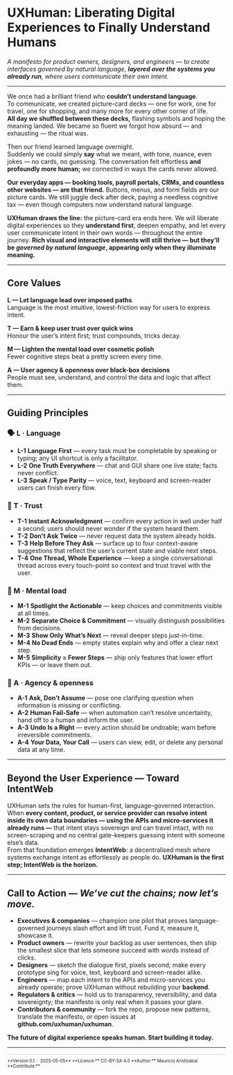 <!-- UXHuman Manifesto v0.1 – 05-05-2025 -->
# UXHuman: **Liberating Digital Experiences to Finally Understand Humans**

*A manifesto for product owners, designers, and engineers — to create interfaces governed by natural language, **layered over the systems you already run**, where users communicate their own intent.*

---

We once had a brilliant friend who **couldn’t understand language**.  
To communicate, we created picture-card decks — one for work, one for travel, one for shopping, and many more for every other corner of life.  
**All day we shuffled between these decks,** flashing symbols and hoping the meaning landed. We became so fluent we forgot how absurd — and exhausting — the ritual was.

Then our friend learned language overnight.  
Suddenly we could simply **say** what we meant, with tone, nuance, even jokes — no cards, no guessing. The conversation felt effortless **and profoundly more human;** we connected in ways the cards never allowed.

**Our everyday apps — booking tools, payroll portals, CRMs, and countless other websites — are that friend.** Buttons, menus, and form fields are our picture cards. We still juggle deck after deck, paying a needless cognitive tax — even though computers now understand natural language.

**UXHuman draws the line:** the picture-card era ends here. We will liberate digital experiences so they **understand first**, deepen empathy, and let every user communicate intent in their own words — throughout the entire journey. **Rich visual and interactive elements will still thrive — but they’ll be _governed by natural language_, appearing only when they illuminate meaning.**

---

## Core Values

**L — Let language lead over imposed paths**  
Language is the most intuitive, lowest-friction way for users to express intent.

**T — Earn & keep user trust over quick wins**  
Honour the user’s intent first; trust compounds, tricks decay.

**M — Lighten the mental load over cosmetic polish**  
Fewer cognitive steps beat a pretty screen every time.

**A — User agency & openness over black-box decisions**  
People must see, understand, and control the data and logic that affect them.

---

## Guiding Principles

### 🗣️ L · Language
* **L-1** **Language First** — every task must be completable by speaking or typing; any UI shortcut is only a facilitator.  
* **L-2** **One Truth Everywhere** — chat and GUI share one live state; facts never conflict.  
* **L-3** **Speak / Type Parity** — voice, text, keyboard and screen-reader users can finish every flow.

### 🤝 T · Trust
* **T-1** **Instant Acknowledgment** — confirm every action in well under half a second; users should never wonder if the system heard them.  
* **T-2** **Don’t Ask Twice** — never request data the system already holds.  
* **T-3** **Help Before They Ask** — surface up to four context-aware suggestions that reflect the user’s current state and viable next steps.  
* **T-4** **One Thread, Whole Experience** — keep a single conversational thread across every touch-point so context and trust travel with the user.

### 🧠 M · Mental load
* **M-1** **Spotlight the Actionable** — keep choices and commitments visible at all times.  
* **M-2** **Separate Choice & Commitment** — visually distinguish possibilities from decisions.  
* **M-3** **Show Only What’s Next** — reveal deeper steps just-in-time.  
* **M-4** **No Dead Ends** — empty states explain why and offer a clear next step.  
* **M-5** **Simplicity = Fewer Steps** — ship only features that lower effort KPIs — or leave them out.

### 📖 A · Agency & openness
* **A-1** **Ask, Don’t Assume** — pose one clarifying question when information is missing or conflicting.  
* **A-2** **Human Fail-Safe** — when automation can’t resolve uncertainty, hand off to a human and inform the user.  
* **A-3** **Undo Is a Right** — every action should be undoable; warn before irreversible commitments.  
* **A-4** **Your Data, Your Call** — users can view, edit, or delete any personal data at any time.

---

## Beyond the User Experience — Toward **IntentWeb**

UXHuman sets the rules for human-first, language-governed interaction.  
When **every content, product, or service provider can resolve intent inside its own data boundaries — using the APIs and micro-services it already runs —** that intent stays sovereign and can travel intact, with no screen-scraping and no central gate-keepers guessing intent with someone else’s data.  
From that foundation emerges **IntentWeb**: a decentralised mesh where systems exchange intent as effortlessly as people do. **UXHuman is the first step; IntentWeb is the horizon.**

---

## Call to Action — _We’ve cut the chains; now let’s move._

- **Executives & companies** — champion one pilot that proves language-governed journeys slash effort and lift trust. Fund it, measure it, showcase it.  
- **Product owners** — rewrite your backlog as user sentences, then ship the smallest slice that lets someone succeed with words instead of clicks.  
- **Designers** — sketch the dialogue first, pixels second; make every prototype sing for voice, text, keyboard and screen-reader alike.  
- **Engineers** — map each intent to the APIs and micro-services you already operate; prove UXHuman without rebuilding your **backend**.  
- **Regulators & critics** — hold us to transparency, reversibility, and data sovereignty; the manifesto is only real when it passes your glare.  
- **Contributors & community** — fork the repo, propose new patterns, translate the manifesto, or open issues at **github.com/uxhuman/uxhuman**.

**The future of digital experience speaks human. Start building it today.**

---

<div style="font-size:10px; margin-top:1.5em; border-top:1px solid #ccc; padding-top:0.8em">
**Version 0.1 · 2025-05-05**  
**Licence:** CC-BY-SA 4.0  
**Author:** Mauricio Aristizabal  
**Contribute:** <https://github.com/UXHuman-org/UXHuman>
</div>
